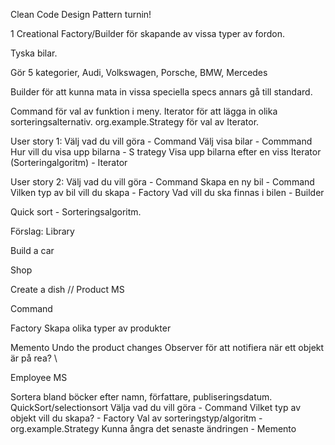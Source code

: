 Clean Code Design Pattern turnin!

1 Creational Factory/Builder för skapande av vissa typer av fordon.

Tyska bilar.

Gör 5 kategorier, Audi, Volkswagen, Porsche, BMW, Mercedes

Builder för att kunna mata in vissa speciella specs annars gå till standard.


Command för val av funktion i meny.
Iterator för att lägga in olika sorteringsalternativ.
org.example.Strategy för val av Iterator.

User story 1:
Välj vad du vill göra - Command
Välj visa bilar - Commmand
Hur vill du visa upp bilarna - S trategy
Visa upp bilarna efter en viss Iterator (Sorteringalgoritm) - Iterator

User story 2:
Välj vad du vill göra - Command
Skapa en ny bil - Command
Vilken typ av bil vill du skapa - Factory
Vad vill du ska finnas i bilen - Builder

Quick sort - Sorteringsalgoritm.




Förslag:
Library

Build a car

Shop

Create a dish
//
Product MS

Command

Factory Skapa olika typer av produkter

Memento Undo the product changes
Observer för att notifiera när ett objekt är på rea?
\\

Employee MS


Sortera bland böcker efter namn, författare, publiseringsdatum. QuickSort/selectionsort
Välja vad du vill göra - Command
Vilket typ av objekt vill du skapa? - Factory
Val av sorteringstyp/algoritm - org.example.Strategy
Kunna ångra det senaste ändringen - Memento




